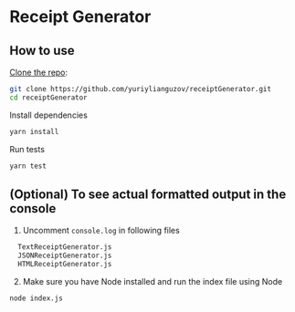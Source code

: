 # Receipt Generator

## How to use

[Clone the repo](https://github.com/yuriylianguzov/receiptGenerator):

```bash
git clone https://github.com/yuriylianguzov/receiptGenerator.git
cd receiptGenerator
```

Install dependencies

```bash
yarn install
```

Run tests

```bash
yarn test
```

## (Optional) To see actual formatted output in the console

1. Uncomment `console.log` in following files

```bash
  TextReceiptGenerator.js
  JSONReceiptGenerator.js
  HTMLReceiptGenerator.js
```

2. Make sure you have Node installed and run the index file using Node

```bash
node index.js
```
